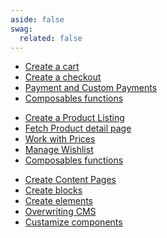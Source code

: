 ```yaml
---
aside: false
swag:
  related: false
---
```


<script setup>
import SwagLinkLine from "../components/SwagLinkLine.vue";
</script>

<SwagLanding image="/landing/apps.png">
    <template #title>Shopware Frontends</template>
    <template #description>
        Shopware Composable Frontends is Shopware's toolkit for creating <b>platform agnostic</b> custom storefronts. The demo store implementation is based on <b>Vue.js</b> and <b>Nuxt3</b>.
    </template>
    <template #ctas>
        <PageRef page="/docs/guides/plugins/apps/app-base-guide.html" title="Start building your first Shopware Frontends project" sub="Learn how to set up your development environment and start coding within a couple of minutes." />
    </template>
    <template #exposed>
        <SwagLinkLine file="src/storefront/index.md" />
        <SwagLandingCardList>
            <template #title>Starter guides</template>
            <template #description>
                The number of topics that are available for exploration can be overwhelming. To help you navigate this complexity, we have curated tutorials that are designed to familiarize you with some of our core concepts.
            </template>
            <template #cards>
                <PageRef page="/frontends/getting-started/templates.html">
                    <template #title>Setup templates</template>
                    <template #sub>Learn how to get started with custom frontend with pre-existing templates.</template>
                </PageRef>
                <PageRef page="/frontends/resources/examples/">
                    <template #title>Cookbook recepies</template>
                    <template #sub>Kickstart your frontends project with provided example codes.</template>
                </PageRef>
                <PageRef page="/frontends/getting-started/templates/demo-store-template.html">
                    <template #title>Vue Demo Store on StackBlitz</template>
                    <template #sub>The demo store template is a reference implementation of an online store UI.</template>
                </PageRef>
            </template>
        </SwagLandingCardList>
    </template>
</SwagLanding>

<SwagLandingCardList>
    <template #title>Highlights</template>
        <template #description>
                Shopware frontends stand as the user-facing interface that customers see and interact with. Frontends play a crucial role in presenting products, content, and overall shopping experience to website visitors. Here, we outline the core functions specific to frontend development in Shopware:
        </template>
        <div class="grid gap-8">
            <div class="grid md:grid-cols-3 gap-8">
                <SwagCardSummary icon="shopping-cart">
                    <template #title>Checkout</template>
                    <ul>
                        <li><a href="https://frontends.shopware.com/getting-started/e-commerce/cart.html">Create a cart</a></li>
                        <li><a href="https://frontends.shopware.com/framework/composables.html">Create a checkout</a></li>
                        <li><a href="https://frontends.shopware.com/framework/shopping-experiences.html">Payment and Custom Payments</a></li>
                        <li><a href="https://frontends.shopware.com/packages/composables.html#cart-checkout">Composables functions</a></li>
                    </ul>
                </SwagCardSummary>
                <SwagCardSummary icon="storefront">
                    <template #title>Products and Catalog</template>
                    <ul>
                        <li><a href="https://frontends.shopware.com/getting-started/e-commerce/product-listing.html">Create a Product Listing</a></li>
                        <li><a href="https://frontends.shopware.com/getting-started/e-commerce/product-detail-page.html">Fetch Product detail page</a></li>
                        <li><a href="https://frontends.shopware.com/getting-started/e-commerce/prices.html">Work with Prices</a></li>
                        <li><a href="https://frontends.shopware.com/getting-started/languages.html">Manage Wishlist</a></li>
                        <li><a href="https://frontends.shopware.com/getting-started/page-elements/">Composables functions</a></li>
                    </ul>
                </SwagCardSummary>
            <SwagCardSummary icon="Style">
                <template #title>CMS</template>
                <ul>
                    <li><a href="https://frontends.shopware.com/getting-started/cms/content-pages.html">Create Content Pages</a></li>
                    <li><a href="https://frontends.shopware.com/getting-started/cms/create-blocks.html">Create blocks</a></li>
                    <li><a href="https://frontends.shopware.com/getting-started/cms/create-elements.html">Create elements</a></li>
                    <li><a href="https://frontends.shopware.com/getting-started/cms/overwriting-cms.html">Overwriting CMS</a></li>
                    <li><a href="https://frontends.shopware.com/getting-started/cms/customize-components.html">Custamize components</a></li>
                </ul>
            </SwagCardSummary>
        </div>
    </div>
</SwagLandingCardList>
